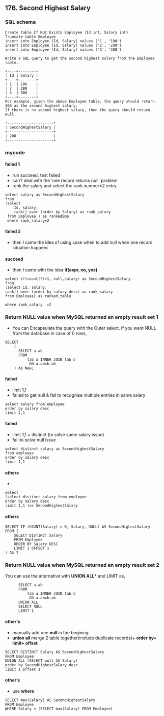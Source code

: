 ## 176. Second Highest Salary

### SQL schema
```mysql
Create table If Not Exists Employee (Id int, Salary int)
Truncate table Employee
insert into Employee (Id, Salary) values ('1', '100')
insert into Employee (Id, Salary) values ('2', '200')
insert into Employee (Id, Salary) values ('3', '300')
```

```
Write a SQL query to get the second highest salary from the Employee table.

+----+--------+
| Id | Salary |
+----+--------+
| 1  | 100    |
| 2  | 200    |
| 3  | 300    |
+----+--------+
For example, given the above Employee table, the query should return 200 as the second highest salary. 
If there is no second highest salary, then the query should return null.

+---------------------+
| SecondHighestSalary |
+---------------------+
| 200                 |
+---------------------+
```

### mycode
#### failed 1
* run succeed, test failed
* can't deal with the 'one record returns null' problem
* rank the salary and select the rank number=2 entry
```mysql
select salary as SecondHighestSalary 
from 
(select 
    Id, salary,
    rank() over (order by Salary) as rank_salary
 from Employee ) as rankedEmp
 where rank_salary=2
```

#### failed 2
* then I came the idea of using case when to add null when one record situation happens



#### succeed
* then I came with the idea **if(expr, no, yes)**
```mysql
select if(count(*)>1, null,salary) as SecondHighestSalary
from 
(select id, salary,
rank() over (order by salary desc) as rank_salary 
from Employee) as ranked_table

where rank_salary  =2 
```

### Return NULL value when MySQL returned an empty result set 1
* You can Encapsulate the query with the Outer select, if you want NULL from the database in case of 0 rows,
```mysql
SELECT 
    (
      SELECT a.ab 
      FROM 
          tab a INNER JOIN tab b 
           ON a.ab=b.ab
    ) As New;
  ```
#### failed 
*  limit 1,1 
* failed to get null & fail to recognise multiple entries in same salary 
```mysql
select salary from employee 
order by salary desc
limit 1,1
```
#### failed 
* limit 1,1 + distinct (to solve same salary issue)
* fail to solve null issue
```mysql
select distinct salary as SecondHighestSalary 
from employee
order by salary desc
limit 1,1
```

#### others
* 
```mysql
select 
(select distinct salary from employee
order by salary desc
limit 1,1 )as SecondHighestSalary
```
#### others
```mysql
SELECT IF (COUNT(Salary) > 0, Salary, NULL) AS SecondHighestSalary
FROM (
    SELECT DISTINCT Salary
    FROM Employee
    ORDER BY Salary DESC
    LIMIT 1 OFFSET 1
) AS T
```

### Return NULL value when MySQL returned an empty result set 2
You can use the alternative with **UNION ALL*** and LIMIT as,
```mysql
      SELECT a.ab 
      FROM 
          tab a INNER JOIN tab b 
           ON a.ab=b.ab
      UNION ALL 
      SELECT NULL
      LIMIT 1
```

#### other's
* manually add one **null** in the begining
* **union all** merge 2 table together(include duplicate records)+ **order by+ limit+ offset** 
```mysql
SELECT DISTINCT Salary AS SecondHighestSalary 
FROM Employee 
UNION ALL (SELECT null AS Salary)
order by SecondHighestSalary desc
limit 1 offset 1
```

#### other‘s
* use **where** 
```mysql
SELECT max(Salary) AS SecondHighestSalary
FROM Employee
WHERE Salary < (SELECT max(Salary) FROM Employee)
```




